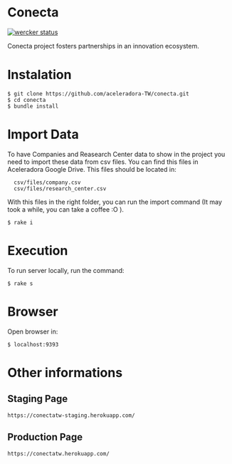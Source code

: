 # Conecta

[![wercker status](https://app.wercker.com/status/a63242f5c5cee0e75044f6895689a927/m/master "wercker status")](https://app.wercker.com/project/byKey/a63242f5c5cee0e75044f6895689a927)  

Conecta project fosters partnerships in an innovation ecosystem.

# Instalation 
```
$ git clone https://github.com/aceleradora-TW/conecta.git
$ cd conecta
$ bundle install
```

# Import Data

To have Companies and Reasearch Center data to show in the project you need to import these data from csv files.
You can find this files in Aceleradora Google Drive.
This files should be located in:
```
  csv/files/company.csv
  csv/files/research_center.csv
```
With this files in the right folder, you can run the import command (It may took a while, you can take a coffee :O ).
```
$ rake i
```

# Execution
To run server locally, run the command: 
```
$ rake s
```

# Browser 
Open browser in:
```
$ localhost:9393
```
# Other informations
## Staging Page
```
https://conectatw-staging.herokuapp.com/
```

## Production Page
```
https://conectatw.herokuapp.com/
```
